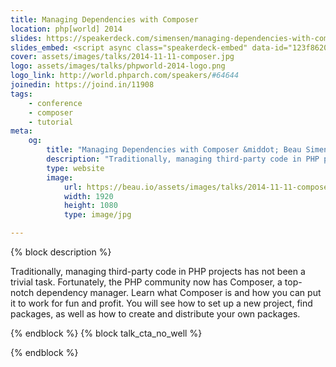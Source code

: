 ```yaml
---
title: Managing Dependencies with Composer
location: php[world] 2014
slides: https://speakerdeck.com/simensen/managing-dependencies-with-composer-php-world-2014
slides_embed: <script async class="speakerdeck-embed" data-id="123f86204bf401329b467e55d489251a" data-ratio="1.77777777777778" src="//speakerdeck.com/assets/embed.js"></script>
cover: assets/images/talks/2014-11-11-composer.jpg
logo: assets/images/talks/phpworld-2014-logo.png
logo_link: http://world.phparch.com/speakers/#64644
joinedin: https://joind.in/11908
tags:
    - conference
    - composer
    - tutorial
meta:
    og:
        title: "Managing Dependencies with Composer &middot; Beau Simensen &middot; Dragonfly Development &middot; dflydev"
        description: "Traditionally, managing third-party code in PHP projects has not been a trivial task. Fortunately, the PHP community now has Composer, a top-notch dependency manager. Learn what Composer is and how you can put it to work for fun and profit. You will see how to set up a new project, find packages, as well as how to create and distribute your own packages."
        type: website
        image:
            url: https://beau.io/assets/images/talks/2014-11-11-composer.jpg
            width: 1920
            height: 1080
            type: image/jpg

---
```

{% block description %}

Traditionally, managing third-party code in PHP projects has not been a trivial task. Fortunately, the PHP community now has Composer, a top-notch dependency manager. Learn what Composer is and how you can put it to work for fun and profit. You will see how to set up a new project, find packages, as well as how to create and distribute your own packages.

{% endblock %}
{% block talk_cta_no_well %}
<script src="https://app.convertkit.com/landing_pages/766.js?orient=horz&ref=beau.io-phpworld-composer"></script>
{% endblock  %}
